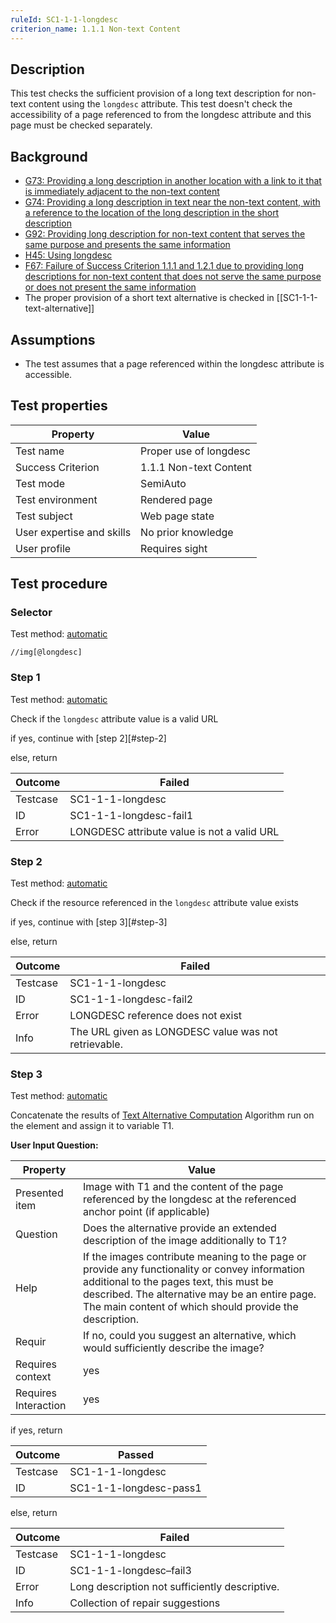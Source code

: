 ```yaml
---
ruleId: SC1-1-1-longdesc
criterion_name: 1.1.1 Non-text Content
---
```


## Description

This test checks the sufficient provision of a long text description for non-text content using the `longdesc` attribute. This test doesn't check the accessibility of a page referenced to from the longdesc attribute and this page must be checked separately.

## Background

- [G73: Providing a long description in another location with a link to it that is immediately adjacent to the non-text content](http://www.w3.org/TR/2014/NOTE-WCAG20-TECHS-20140916/G73)
- [G74: Providing a long description in text near the non-text content, with a reference to the location of the long description in the short description](http://www.w3.org/TR/2014/NOTE-WCAG20-TECHS-20140916/G74)
- [G92: Providing long description for non-text content that serves the same purpose and presents the same information](http://www.w3.org/TR/2014/NOTE-WCAG20-TECHS-20140916/G92)
- [H45: Using longdesc](http://www.w3.org/TR/2014/NOTE-WCAG20-TECHS-20140916/H45)
- [F67: Failure of Success Criterion 1.1.1 and 1.2.1 due to providing long descriptions for non-text content that does not serve the same purpose or does not present the same information](http://www.w3.org/TR/2014/NOTE-WCAG20-TECHS-20140916/F67)
- The proper provision of a short text alternative is checked in [[SC1-1-1-text-alternative]]

## Assumptions

- The test assumes that a page referenced within the longdesc attribute is accessible.

## Test properties

| Property          | Value
|-------------------|----
| Test name         | Proper use of longdesc
| Success Criterion | 1.1.1 Non-text Content
| Test mode         | SemiAuto
| Test environment  | Rendered page
| Test subject      | Web page state
| User expertise and skills | No prior knowledge
| User profile      | Requires sight

## Test procedure

### Selector

Test method: [automatic][earl:automatic]

`//img[@longdesc]`

### Step 1

Test method: [automatic][earl:automatic]

Check if the `longdesc` attribute value is a valid URL

if yes, continue with [step 2][#step-2]

else, return

| Outcome  | Failed
|----------|-----
| Testcase | SC1-1-1-longdesc
| ID       | SC1-1-1-longdesc-fail1
| Error    | LONGDESC attribute value is not a valid URL

### Step 2

Test method: [automatic][earl:automatic]

Check if the resource referenced in the `longdesc` attribute value exists

if yes,
continue with [step 3][#step-3]

else, return

| Outcome  | Failed
|----------|-----
| Testcase | SC1-1-1-longdesc
| ID       | SC1-1-1-longdesc-fail2
| Error    | LONGDESC reference does not exist
| Info     |  The URL given as LONGDESC value was not retrievable.

### Step 3

Test method: [automatic][earl:manual]

Concatenate the results of [Text Alternative Computation][algorithms/text-alt] Algorithm run on the element and assign it to variable T1.

**User Input Question:**

| Property             | Value
|----------------------|---------
| Presented item       | Image with T1 and the content of the page referenced by the longdesc  at the referenced anchor point (if applicable)
| Question             | Does the alternative provide an extended description of the image additionally to T1?
| Help                 | If the images contribute meaning to the page or provide any functionality or convey information additional to the pages text, this must be described. The alternative may be an entire page. The main content of which should provide the description.
| Requir               | If no, could you suggest an alternative, which would sufficiently describe the image?
| Requires context     | yes
| Requires Interaction | yes

if yes, return

| Outcome  | Passed
|----------|-----
| Testcase | SC1-1-1-longdesc
| ID       | SC1-1-1-longdesc-pass1

else, return

| Outcome  | Failed
|----------|-----
| Testcase | SC1-1-1-longdesc
| ID       | SC1-1-1-longdesc–fail3
| Error    | Long description not sufficiently descriptive.
| Info     | Collection of repair suggestions

[earl:automatic]: ../pages/test-modes.html#automatic
[earl:semiauto]: ../pages/test-modes.html#semiauto
[earl:manual]: ../pages/test-modes.html#manual
[algorithms/text-alt]: ../pages/algorithms/text-alt.html